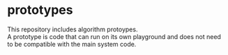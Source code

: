 # prototypes
This repository includes algorithm protoypes.  
A prototype is code that can run on its own playground and does not need to be compatible with the main system code. 
